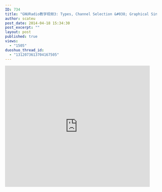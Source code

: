 ```yaml
---
ID: 734
title: "GNURadio教学视频3: Types, Channel Selection &#038; Graphical Sinks'"
author: scateu
post_date: 2014-04-18 15:34:30
post_excerpt: ""
layout: post
published: true
views:
  - "1505"
duoshuo_thread_id:
  - "1312073613704167505"
---
```

<iframe src="http://www.tudou.com/programs/view/html5embed.action?type=0&code=ARXupbR6EYM&lcode=&resourceId=365568264_06_05_99" allowtransparency="true" scrolling="no" border="0" frameborder="0" style="width:480px;height:400px;"></iframe>
